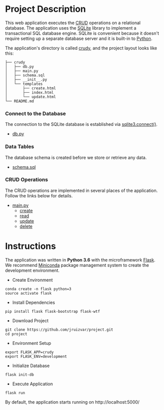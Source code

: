 # Project Description
This web application executes the [CRUD](https://en.wikipedia.org/wiki/Create,_read,_update_and_delete) operations on a relational database. The application uses the [SQLite](https://sqlite.org/about.html) library to implement a transactional SQL database engine. SQLite is convenient because it doesn't require setting up a separate database server and it is built-in to [Python](https://www.python.org/).

The application's directory is called [crudy](crudy), and the project layout looks like this:
```
├── crudy
│   ├── db.py
│   ├── main.py
│   ├── schema.sql
│   ├── __init__.py
│   └── templates
│       ├── create.html
│       ├── index.html
│       └── update.html
└── README.md
```

### Connect to the Database
The connection to the SQLite database is established via [sqlite3.connect()](https://docs.python.org/3/library/sqlite3.html#sqlite3.connect). 

- [db.py](crudy/db.py#L10-L13)

### Data Tables
The database schema is created before we store or retrieve any data.

- [schema.sql](crudy/schema.sql)

### CRUD Operations
The CRUD operations are implemented in several places of the application. Follow the links below for details.

- [main.py](crudy/main.py)
  - [create](https://github.com/jruizvar/project/blob/master/crudy/main.py#L32)
  - [read](https://github.com/jruizvar/project/blob/master/crudy/main.py#L21)
  - [update](https://github.com/jruizvar/project/blob/master/crudy/main.py#L49)
  - [delete](https://github.com/jruizvar/project/blob/master/crudy/main.py#L61)

# Instructions
The application was written in **Python 3.6** with the microframework [Flask](http://flask.pocoo.org). We recommend [Miniconda](https://conda.io/miniconda.html) package management system to create the development environment.

- Create Environment
```
conda create -n flask python=3
source activate flask
```

- Install Dependencies

```
pip install flask flask-bootstrap flask-wtf
``` 

- Download Project
```
git clone https://github.com/jruizvar/project.git
cd project
```

- Environment Setup
```
export FLASK_APP=crudy
export FLASK_ENV=development
```

- Initialize Database
```
flask init-db
```

- Execute Application
```
flask run
```

By default, the application starts running on http://localhost:5000/
